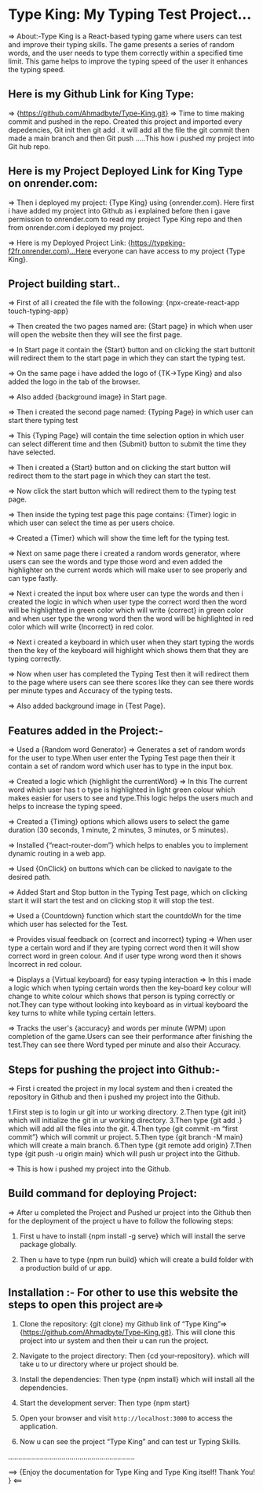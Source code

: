 
# Type King: My Typing Test Project...

=> About:-Type King is a React-based typing game where users can test and improve their typing skills. The game presents a series of random words, and the user needs to type them correctly within a specified time limit. This game helps to improve the typing speed of the user it enhances the typing speed. 

## Here is my Github Link for King Type:

=> {https://github.com/Ahmadbyte/Type-King.git} => Time to time making commit and pushed in the repo.
Created this project and imported every depedencies, Git init then git add . it will add all the file the git commit then made a main branch and then Git push .....This how i pushed my project into Git hub repo.

## Here is my Project Deployed Link for King Type on onrender.com:

=> Then i deployed my project: {Type King} using {onrender.com}.
Here first i have added my project into Github as i explained before then i gave permission to onrender.com to read my project Type King repo and then from onrender.com i deployed my project.

=> Here is my Deployed Project Link:
{https://typeking-f2fr.onrender.com}...Here everyone can have access to my project {Type King}.

## Project building start..

=> First of all i created the file with the following:
{npx-create-react-app touch-typing-app}

=> Then created the two pages named are:
{Start page} in which when user will open the website then they will see the first page.

=> In Start page it contain the {Start} button and on clicking the start buttonit will redirect them to the start page in which they can start the typing test.

=> On the same page i have added the logo of {TK->Type King} and also added the logo in the tab of the browser.

=> Also added {background image} in Start page.

=> Then i created the second page named:
{Typing Page} in which user can start there typing test

=> This {Typing Page} will contain the time selection option in which user can select different time
and then {Submit} button to submit the time they have selected.

=> Then i created a {Start} button and on clicking the start button will redirect them to the start page in which they can start the test.

=> Now click the start button which will redirect them to the typing test page.

=> Then inside the typing test page this page contains: 
{Timer} logic in which user can select the time as per users choice.

=> Created a {Timer} which will show the time left for the typing test.

=> Next on same page there i created a random words generator, where users can see the words and type those word and even added the highlighter on the current words which will make user to see properly and can type fastly.

=> Next i created the input box where user can type the words and then i created the logic in which   when user type the correct word then the word will be highlighted in green color which will write {correct} in green color and when user type the wrong word then the word will be highlighted in red color which will write {Incorrect} in red color.

=> Next i created a keyboard in which user when they start typing the words then the key of the keyboard will highlight which shows them that they are typing correctly.

=> Now when user has completed the Typing Test then it will redirect them to the page where users can see there scores like they can see there words per minute types and Accuracy of the typing tests.

=> Also added background image in {Test Page}.


## Features added in the Project:-

=> Used a {Random word Generator} => Generates a set of random words for the user to type.When user enter the Typing Test page then their it contain a set of random word which user has to type in the input box.

=> Created a logic which {highlight the currentWord} => In this The current word which user has t o type is highlighted in light green colour which makes easier for users to see and type.This logic helps the users much and helps to increase the typing speed.

=> Created a {Timing} options which allows users to select the game duration (30 seconds, 1 minute, 2 minutes, 3 minutes, or 5 minutes).

=> Installed {“react-router-dom”} which helps to enables you to implement dynamic routing in a web app.

=> Used {OnClick} on buttons which can be clicked to navigate to the desired path.

=> Added Start and Stop button in the Typing Test page, which on clicking start it will start the test and on clicking stop it will stop the test.

=> Used a {Countdown} function which start the countdoWn for the time which user has selected 	    for the Test.

=> Provides visual feedback on {correct and incorrect} typing => When user type a certain word and if they are typing correct word then it will show correct word in green colour. And if user type wrong word then it shows Incorrect in red colour.

=> Displays a {Virtual keyboard} for easy typing interaction => In this i made a logic which when typing certain words then the key-board key colour will change to white colour which shows that person is typing correctly or not.They can type without looking into keyboard as in virtual keyboard the key turns to white while typing certain letters.

=> Tracks the user's {accuracy} and words per minute (WPM) upon completion of the game.Users 	      can see their performance after finishing the test.They can see there Word typed per minute and also their Accuracy.


## Steps for pushing the project into Github:-

=> First i created the project in my local system and then i created the repository in Github and then i pushed my project into the Github.

1.First step is to login ur git into ur working directory.
2.Then type {git init} which will initialize the git in ur working directory.
3.Then type {git add .} which will add all the files into the git.
4.Then type {git commit -m “first commit”} which will commit ur project.
5.Then type {git branch -M main} which will create a main branch.
6.Then type {git remote add origin}
7.Then type {git push -u origin main} which will push ur project into the Github.

=> This is how i pushed my project into the Github.


## Build command for deploying Project:

=> After u completed the Project and Pushed ur project into the Github then for the deployment of the project u have to follow the following steps:

1. First u have to install {npm install -g serve} which will install the serve package globally.

2. Then u have to type {npm run build} which will create a build folder with a production build of ur app.


## Installation :- For other to use this website the steps to open this project are=>

1. Clone the repository:
	{git clone} my Github link of “Type King”=>{https://github.com/Ahmadbyte/Type-King.git}.
	This will clone this project into ur system and then their u can run the project.

2. Navigate to the project directory:
	Then {cd your-repository}. which will take u to ur directory where ur project should be.

3. Install the dependencies:
	Then type {npm install} which will install all the dependencies.

4. Start the development server:
	Then type {npm start}

5. Open your browser and visit `http://localhost:3000` to access the application.

6. Now u can see the project “Type King” and can test ur Typing Skills.

................................................................

==> {Enjoy the documentation for Type King and Type King itself! Thank You! } <==  


